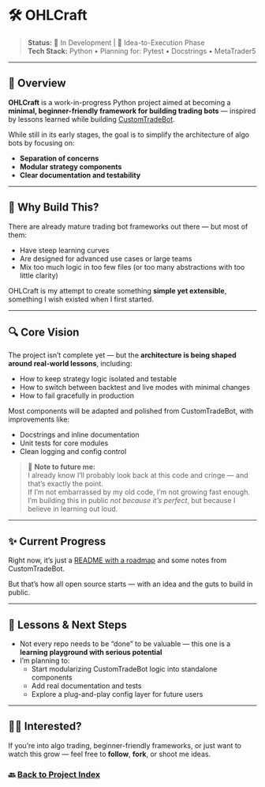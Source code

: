 # 🛠️ OHLCraft

> **Status:** 🧪 In Development | 🎯 Idea-to-Execution Phase  
> **Tech Stack:** Python • Planning for: Pytest • Docstrings • MetaTrader5

---

## 🧾 Overview

**OHLCraft** is a work-in-progress Python project aimed at becoming a **minimal, beginner-friendly framework for building trading bots** — inspired by lessons learned while building [CustomTradeBot](../custom-trade-bot/overview.md).

While still in its early stages, the goal is to simplify the architecture of algo bots by focusing on:
- **Separation of concerns**
- **Modular strategy components**
- **Clear documentation and testability**

---

## 🤔 Why Build This?

There are already mature trading bot frameworks out there — but most of them:
- Have steep learning curves
- Are designed for advanced use cases or large teams
- Mix too much logic in too few files (or too many abstractions with too little clarity)

OHLCraft is my attempt to create something **simple yet extensible**, something I wish existed when I first started.

---

## 🔍 Core Vision

The project isn’t complete yet — but the **architecture is being shaped around real-world lessons**, including:
- How to keep strategy logic isolated and testable
- How to switch between backtest and live modes with minimal changes
- How to fail gracefully in production

Most components will be adapted and polished from CustomTradeBot, with improvements like:
- Docstrings and inline documentation
- Unit tests for core modules
- Clean logging and config control

> 🧠 **Note to future me:**  
> I already know I’ll probably look back at this code and cringe — and that’s exactly the point.  
> If I’m not embarrassed by my old code, I’m not growing fast enough.  
> I’m building this in public *not because it’s perfect*, but because I believe in learning out loud.

---

## ✨ Current Progress

Right now, it’s just a [README with a roadmap](https://github.com/SamEag1e/OHLCraft) and some notes from CustomTradeBot.

But that’s how all open source starts — with an idea and the guts to build in public.

---

## 🧠 Lessons & Next Steps

- Not every repo needs to be “done” to be valuable — this one is a **learning playground with serious potential**
- I’m planning to:
  - Start modularizing CustomTradeBot logic into standalone components
  - Add real documentation and tests
  - Explore a plug-and-play config layer for future users

---

## 🙋‍♂️ Interested?

If you’re into algo trading, beginner-friendly frameworks, or just want to watch this grow — feel free to **follow**, **fork**, or shoot me ideas.


### 🔙 [Back to Project Index](../README.md)
